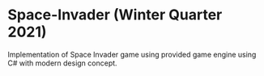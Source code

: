 # Space-Invader (Winter Quarter 2021)

Implementation of Space Invader game using provided game engine using C# with modern design concept. 

